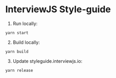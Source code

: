 # InterviewJS Style-guide

1. Run locally:

```
yarn start
```

2. Build locally:

```
yarn build
```

3. Update styleguide.interviewjs.io:

```
yarn release
```
